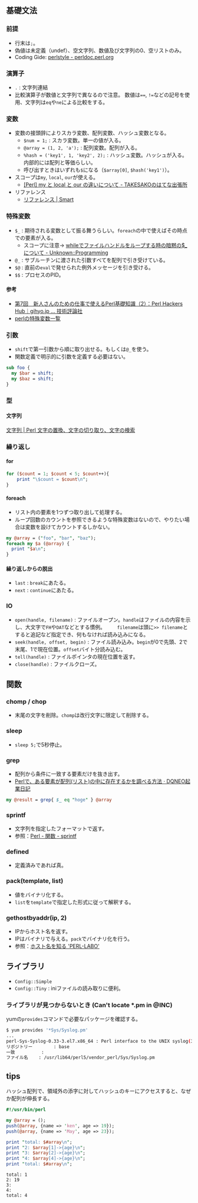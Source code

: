 基礎文法
----

### 前提

* 行末は`;`。
* 偽値は未定義（undef）、空文字列、数値及び文字列の0、空リストのみ。
* Coding Gide: [perlstyle - perldoc.perl.org](http://perldoc.perl.org/perlstyle.html)

### 演算子

* `.` : 文字列連結
* 比較演算子が数値と文字列で異なるので注意。
  数値は`==`, `!=`などの記号を使用、文字列は`eq`や`ne`による比較をする。

### 変数

* 変数の接頭辞によりスカラ変数、配列変数、ハッシュ変数となる。
  * `$num = 1;` : スカラ変数。単一の値が入る。
  * `@array = (1, 2, 'a');` : 配列変数。配列が入る。
  * `%hash = ('key1', 1, 'key2', 2);` : ハッシュ変数。ハッシュが入る。内部的には配列と等価らしい。
  * 呼び出すときはいずれも`$`になる（`$array[0]`, `$hash('key1')`）。
* スコープは`my`, `local`, `our`が使える。
  * [[Perl] my と local と our の違いについて - TAKESAKOのはてな出張所](http://d.hatena.ne.jp/TAKESAKO/20080110/1199969773)
* リファレンス
  * [リファレンス | Smart](http://rfs.jp/sb/perl/02/10.html)

### 特殊変数

* `$_` : 期待される変数として振る舞うらしい。`foreach`の中で使えばその時点での要素が入る。
  * スコープに注意→ [whileでファイルハンドルをループする時の暗黙の$_について - Unknown::Programming](http://d.hatena.ne.jp/fbis/20071225/1198554886)
* `@_` : サブルーチンに渡された引数すべてを配列で引き受けている。
* `$@` : 直前の`eval`で発せられた例外メッセージを引き受ける。
* `$$` : プロセスのPID。

#### 参考

* [第7回　新人さんのための仕事で使えるPerl基礎知識（2）：Perl Hackers Hub｜gihyo.jp … 技術評論社](http://gihyo.jp/dev/serial/01/perl-hackers-hub/000702)
* [perlの特殊変数一覧](http://www.ksknet.net/perl/perl_10.html)

### 引数

* `shift`で第一引数から順に取り出せる。もしくは`@_`を使う。
* 関数定義で明示的に引数を定義する必要はない。

```perl
sub foo {
  my $bar = shift;
  my $baz = shift;
}
```

### 型

#### 文字列

[文字列 | Perl 文字の置換、文字の切り取り、文字の検索](http://bi.biopapyrus.net/perl/syntax/strmanu.html)

### 繰り返し

#### for

```perl
for ($count = 1; $count < 5; $count++){
    print "\$count = $count\n";
}
```

#### foreach

* リスト内の要素を1つずつ取り出して処理する。
* ループ回数のカウントを参照できるような特殊変数はないので、やりたい場合は変数を設けてカウントするしかない。

```perl
my @array = ("foo", "bar", "baz");
foreach my $a (@array) {
  print "$a\n";
}
```

#### 繰り返しからの脱出

* `last` : `break`にあたる。
* `next` : `continue`にあたる。

### IO

* `open(handle, filename)` : ファイルオープン。`handle`はファイルの内容を示し、大文字で`FH`や`DAT`などとする慣例。
　　`filename`は頭に`>> filename`とすると追記など指定でき、何もなければ読み込みになる。
* `seek(handle, offset, begin)` : ファイル読み込み。`begin`が0で先頭、2で末尾、1で現在位置。`offset`バイト分読み込む。
* `tell(handle)` : ファイルポインタの現在位置を返す。
* `close(handle)` : ファイルクローズ。

関数
----

### chomp / chop

* 末尾の文字を削除。`chomp`は改行文字に限定して削除する。

### sleep

* `sleep 5;`で5秒停止。

### grep

* 配列から条件に一致する要素だけを抜き出す。
* [Perlで、ある要素が配列(リスト)の中に存在するかを調べる方法 · DQNEO起業日記](http://dqn.sakusakutto.jp/2011/08/perl_10.html)

```perl
my @result = grep{ $_ eq "hoge" } @array
```

### sprintf

* 文字列を指定したフォーマットで返す。
* 参照：[Perl - 関数 - sprintf](http://www.loose-info.com/main/memolist/perl/fnc_sprintf.html)

### defined

* 定義済みであれば真。

### pack(template, list)

* 値をバイナリ化する。
* `list`を`template`で指定した形式に従って解釈する。

### gethostbyaddr(ip, 2)

* IPからホスト名を返す。
* IPはバイナリで与える。`pack`でバイナリ化を行う。
* 参照：[ホスト名を知る 'PERL-LABO'](http://www.perl-labo.org/analyse/host/)

ライブラリ
----

* `Config::Simple`
* `Config::Tiny` : iniファイルの読み取りに便利。

### ライブラリが見つからないとき (Can't locate *.pm in @INC)

yumの`provides`コマンドで必要なパッケージを確認する。

```bash
$ yum provides '*Sys/Syslog.pm'
...
perl-Sys-Syslog-0.33-3.el7.x86_64 : Perl interface to the UNIX syslog(3) calls
リポジトリー        : base
一致          :
ファイル名    : /usr/lib64/perl5/vendor_perl/Sys/Syslog.pm
```

tips
----

ハッシュ配列で、領域外の添字に対してハッシュのキーにアクセスすると、なぜか配列が伸長する。

```perl
#!/usr/bin/perl

my @array = ();
push(@array, {name => 'ken', age => 19});
push(@array, {name => 'May', age => 23});

print "total: $#array\n";
print "2: $array[1]->{age}\n";
print "3: $array[2]->{age}\n";
print "4: $array[4]->{age}\n";
print "total: $#array\n";
```

```
total: 1
2: 19
3:
4:
total: 4
```